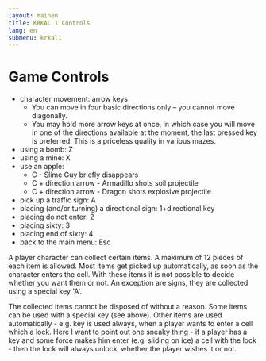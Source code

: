```yaml
---
layout: mainen
title: KRKAL 1 Controls
lang: en
submenu: krkal1
---
```

# Game Controls

* character movement: arrow keys 
  * You can move in four basic directions only – you cannot move diagonally.
  * You may hold more arrow keys at once, in which case you will move in one
of the directions available at the moment, the last pressed key is
preferred. This is a priceless quality in various mazes.
* using a bomb: Z 
* using a mine: X 
* use an apple:
  * C - Slime Guy briefly disappears
  * C + direction arrow - Armadillo shots soil projectile
  * C + direction arrow - Dragon shots explosive projectile
* pick up a traffic sign: A 
* placing (and/or turning) a directional sign: 1+directional key 
* placing do not enter: 2 
* placing sixty: 3 
* placing end of sixty: 4 
* back to the main menu: Esc

A player character can collect certain items. A maximum of 12 pieces
of each item is allowed. Most items get picked up automatically, as soon
as the character enters the cell. With these items it is not possible to
decide whether you want them or not. An exception are signs, they are
collected using a special key 'A'.

The collected items cannot be disposed of without a reason. Some items
can be used with a special key (see above). Other items are used
automatically - e.g. key is used always, when a player wants to enter
a cell which a lock. Here I want to point out one sneaky thing - if
a player has a key and some force makes him enter (e.g. sliding on ice)
a cell with the lock - then the lock will always unlock, whether the player
wishes it or not. 